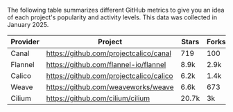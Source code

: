 <!-- releaseTask -->
The following table summarizes different GitHub metrics to give you an idea of each project's popularity and activity levels. This data was collected in January 2025.

| Provider | Project | Stars | Forks | Contributors |
| ---- | ---- | ---- | ---- | ---- |
| Canal | https://github.com/projectcalico/canal | 719 | 100 | 20 |
| Flannel | https://github.com/flannel-io/flannel | 8.9k | 2.9k | 236 |
| Calico | https://github.com/projectcalico/calico | 6.2k | 1.4k | 365 |
| Weave | https://github.com/weaveworks/weave | 6.6k | 673 | 84 |
| Cilium | https://github.com/cilium/cilium | 20.7k | 3k | 877 |
